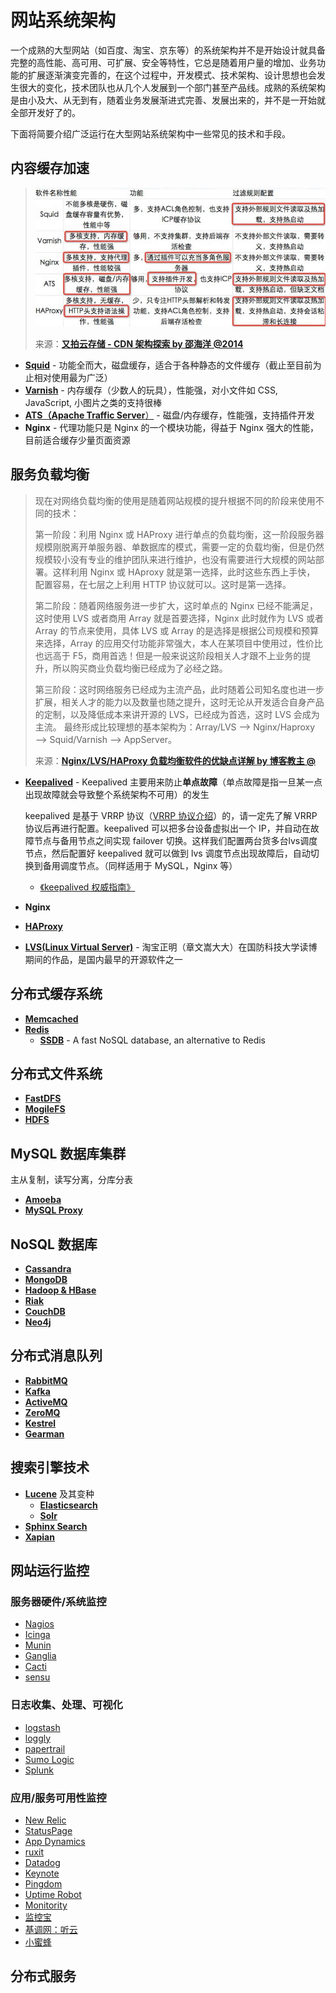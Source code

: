 # 网站系统架构

一个成熟的大型网站（如百度、淘宝、京东等）的系统架构并不是开始设计就具备完整的高性能、高可用、可扩展、安全等特性，它总是随着用户量的增加、业务功能的扩展逐渐演变完善的，在这个过程中，开发模式、技术架构、设计思想也会发生很大的变化，技术团队也从几个人发展到一个部门甚至产品线。成熟的系统架构是由小及大、从无到有，随着业务发展渐进式完善、发展出来的，并不是一开始就全部开发好了的。

下面将简要介绍广泛运行在大型网站系统架构中一些常见的技术和手段。

## 内容缓存加速

> ![缓存代理服务器程序对比](caching-proxy-server-comparison.jpg)
>
> 来源：[**又拍云存储 - CDN 架构探索 by 邵海洋 @2014**](http://www.infoq.com/cn/presentations/platform-technology-selection-in-software-development-process)

- [**Squid**](http://www.squid-cache.org/) - 功能全而大，磁盘缓存，适合于各种静态的文件缓存（截止至目前为止相对使用最为广泛）
- [**Varnish**](https://www.varnish-cache.org/) - 内存缓存（少数人的玩具），性能强，对小文件如 CSS, JavaScript, 小图片之类的支持很棒
- [**ATS（Apache Traffic Server**）](http://trafficserver.apache.org/) - 磁盘/内存缓存，性能强，支持插件开发
- **Nginx** - 代理功能只是 Nginx 的一个模块功能，得益于 Nginx 强大的性能，目前适合缓存少量页面资源


## 服务负载均衡

> 现在对网络负载均衡的使用是随着网站规模的提升根据不同的阶段来使用不同的技术：
> 
> 第一阶段：利用 Nginx 或 HAProxy 进行单点的负载均衡，这一阶段服务器规模刚脱离开单服务器、单数据库的模式，需要一定的负载均衡，但是仍然规模较小没有专业的维护团队来进行维护，也没有需要进行大规模的网站部署。这样利用 Nginx 或 HAproxy 就是第一选择，此时这些东西上手快， 配置容易，在七层之上利用 HTTP 协议就可以。这时是第一选择。
> 
> 第二阶段：随着网络服务进一步扩大，这时单点的 Nginx 已经不能满足，这时使用 LVS 或者商用 Array 就是首要选择，Nginx 此时就作为 LVS 或者 Array 的节点来使用，具体 LVS 或 Array 的是选择是根据公司规模和预算来选择，Array 的应用交付功能非常强大，本人在某项目中使用过，性价比也远高于 F5，商用首选！但是一般来说这阶段相关人才跟不上业务的提升，所以购买商业负载均衡已经成为了必经之路。
> 
> 第三阶段：这时网络服务已经成为主流产品，此时随着公司知名度也进一步扩展，相关人才的能力以及数量也随之提升，这时无论从开发适合自身产品的定制，以及降低成本来讲开源的 LVS，已经成为首选，这时 LVS 会成为主流。
最终形成比较理想的基本架构为：Array/LVS —> Nginx/Haproxy —> Squid/Varnish —> AppServer。
>
> 来源：[**Nginx/LVS/HAProxy 负载均衡软件的优缺点详解 by 博客教主 @**](http://www.ha97.com/5646.html)

* [**Keepalived**](http://www.keepalived.org/) - Keepalived 主要用来防止**单点故障**（单点故障是指一旦某一点出现故障就会导致整个系统架构不可用）的发生

    keepalived 是基于 VRRP 协议（[VRRP 协议介绍](http://blog.chinaunix.net/uid-127037-id-2919520.html)）的，请一定先了解 VRRP 协议后再进行配置。keepalived 可以把多台设备虚拟出一个 IP，并自动在故障节点与备用节点之间实现 failover 切换。这样我们配置两台货多台lvs调度节点，然后配置好 keepalived 就可以做到 lvs 调度节点出现故障后，自动切换到备用调度节点。（同样适用于 MySQL，Nginx 等）

    - [《keepalived 权威指南》](http://isadba.com/upload/keepalived%20document.pdf)
* **Nginx**
* [**HAProxy**](http://www.haproxy.org/)
* [**LVS(Linux Virtual Server)**](http://www.linuxvirtualserver.org/) - 淘宝正明（章文嵩大大）在国防科技大学读博期间的作品，是国内最早的开源软件之一


## 分布式缓存系统
* [**Memcached**](http://memcached.org/)
* [**Redis**](http://redis.io/)
    * [**SSDB**](https://github.com/ideawu/ssdb) - A fast NoSQL database, an alternative to Redis


## 分布式文件系统
* [**FastDFS**](https://code.google.com/p/fastdfs)
* [**MogileFS**](https://github.com/mogilefs/)
* [**HDFS**](http://hadoop.apache.org/docs/r1.2.1/hdfs_design.html)


## MySQL 数据库集群
主从复制，读写分离，分库分表

* [**Amoeba**](http://docs.hexnova.com/amoeba/)
* [**MySQL Proxy**](http://dev.mysql.com/doc/mysql-proxy/en/)


## NoSQL 数据库
* [**Cassandra**](http://cassandra.apache.org/)
* [**MongoDB**](http://www.mongodb.org/)
* [**Hadoop & HBase**](http://hbase.apache.org/)
* [**Riak**](http://basho.com/riak/)
* [**CouchDB**](http://couchdb.apache.org/)
* [**Neo4j**](http://neo4j.com/)


## 分布式消息队列
* [**RabbitMQ**](https://www.rabbitmq.com/)
* [**Kafka**](http://kafka.apache.org/)
* [**ActiveMQ**](http://activemq.apache.org/)
* [**ZeroMQ**](http://zeromq.org/)
* [**Kestrel**](https://github.com/twitter/kestrel)
* [**Gearman**](http://www.gearman.org/)


## 搜索引擎技术
* [**Lucene**](http://lucene.apache.org/) 及其变种
    * [**Elasticsearch**](http://www.elasticsearch.org/)
    * [**Solr**](http://lucene.apache.org/solr/)
* [**Sphinx Search**](http://sphinxsearch.com/)
* [**Xapian**](http://xapian.org/)


## 网站运行监控

### 服务器硬件/系统监控
* [Nagios](http://www.nagios.org/)
* [Icinga](https://www.icinga.org/)
* [Munin](http://munin-monitoring.org/)
* [Ganglia](http://ganglia.sourceforge.net/)
* [Cacti](http://www.cacti.net/)
* [sensu](http://sensuapp.org/)

### 日志收集、处理、可视化
* [logstash](http://logstash.net/)
* [loggly](https://www.loggly.com/)
* [papertrail](https://papertrailapp.com/)
* [Sumo Logic](https://www.sumologic.com/)
* [Splunk](http://www.splunk.com/)


### 应用/服务可用性监控
* [New Relic](https://newrelic.com/)
* [StatusPage](https://www.statuspage.io/)
* [App Dynamics](http://www.appdynamics.com/)
* [ruxit](https://www.ruxit.com/)
* [Datadog](https://www.datadoghq.com/)
* [Keynote](http://www.keynote.com/)
* [Pingdom](https://www.pingdom.com/)
* [Uptime Robot](http://uptimerobot.com/)
* [Monitority](http://monitority.com/)
* [监控宝](http://www.jiankongbao.com/)
* [基调网：听云](http://www.tingyun.com/)
* [小蜜蜂](http://www.webxmf.com/)


## 分布式服务
